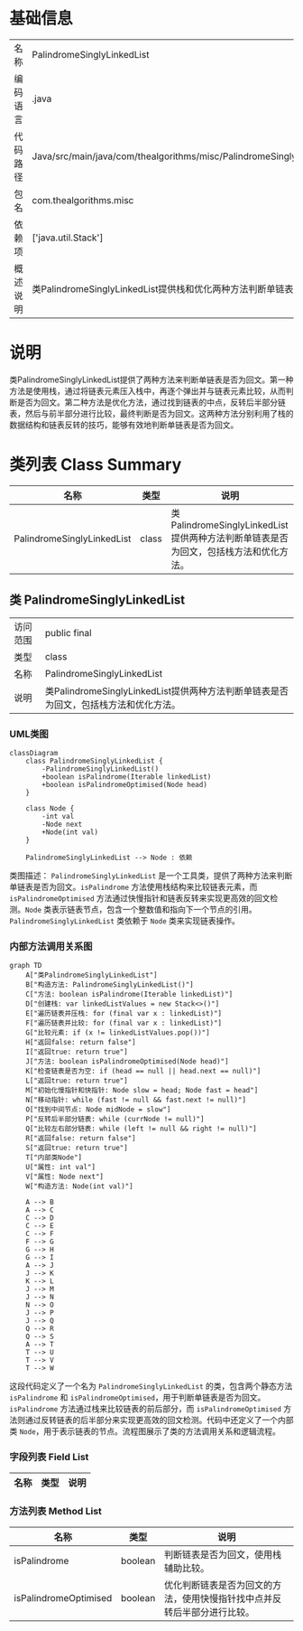 # 基础信息

|      |      |
|------|------|
| 名称 | PalindromeSinglyLinkedList |
| 编码语言 | .java |
| 代码路径 | Java/src/main/java/com/thealgorithms/misc/PalindromeSinglyLinkedList.java |
| 包名 | com.thealgorithms.misc |
| 依赖项 | ['java.util.Stack'] |
| 概述说明 | 类PalindromeSinglyLinkedList提供栈和优化两种方法判断单链表回文。 |

# 说明

类PalindromeSinglyLinkedList提供了两种方法来判断单链表是否为回文。第一种方法是使用栈，通过将链表元素压入栈中，再逐个弹出并与链表元素比较，从而判断是否为回文。第二种方法是优化方法，通过找到链表的中点，反转后半部分链表，然后与前半部分进行比较，最终判断是否为回文。这两种方法分别利用了栈的数据结构和链表反转的技巧，能够有效地判断单链表是否为回文。

# 类列表 Class Summary

| 名称   | 类型  | 说明 |
|-------|------|-------------|
| PalindromeSinglyLinkedList | class | 类PalindromeSinglyLinkedList提供两种方法判断单链表是否为回文，包括栈方法和优化方法。 |



## 类 PalindromeSinglyLinkedList

|      |      |
|------|------|
| 访问范围 | public final |
| 类型 | class |
| 名称 | PalindromeSinglyLinkedList |
| 说明 | 类PalindromeSinglyLinkedList提供两种方法判断单链表是否为回文，包括栈方法和优化方法。 |


### UML类图

```mermaid
classDiagram
    class PalindromeSinglyLinkedList {
        -PalindromeSinglyLinkedList()
        +boolean isPalindrome(Iterable linkedList)
        +boolean isPalindromeOptimised(Node head)
    }

    class Node {
        -int val
        -Node next
        +Node(int val)
    }

    PalindromeSinglyLinkedList --> Node : 依赖
```

类图描述：
`PalindromeSinglyLinkedList` 是一个工具类，提供了两种方法来判断单链表是否为回文。`isPalindrome` 方法使用栈结构来比较链表元素，而 `isPalindromeOptimised` 方法通过快慢指针和链表反转来实现更高效的回文检测。`Node` 类表示链表节点，包含一个整数值和指向下一个节点的引用。`PalindromeSinglyLinkedList` 类依赖于 `Node` 类来实现链表操作。


### 内部方法调用关系图

```mermaid
graph TD
    A["类PalindromeSinglyLinkedList"]
    B["构造方法: PalindromeSinglyLinkedList()"]
    C["方法: boolean isPalindrome(Iterable linkedList)"]
    D["创建栈: var linkedListValues = new Stack<>()"]
    E["遍历链表并压栈: for (final var x : linkedList)"]
    F["遍历链表并比较: for (final var x : linkedList)"]
    G["比较元素: if (x != linkedListValues.pop())"]
    H["返回false: return false"]
    I["返回true: return true"]
    J["方法: boolean isPalindromeOptimised(Node head)"]
    K["检查链表是否为空: if (head == null || head.next == null)"]
    L["返回true: return true"]
    M["初始化慢指针和快指针: Node slow = head; Node fast = head"]
    N["移动指针: while (fast != null && fast.next != null)"]
    O["找到中间节点: Node midNode = slow"]
    P["反转后半部分链表: while (currNode != null)"]
    Q["比较左右部分链表: while (left != null && right != null)"]
    R["返回false: return false"]
    S["返回true: return true"]
    T["内部类Node"]
    U["属性: int val"]
    V["属性: Node next"]
    W["构造方法: Node(int val)"]

    A --> B
    A --> C
    C --> D
    C --> E
    C --> F
    F --> G
    G --> H
    G --> I
    A --> J
    J --> K
    K --> L
    J --> M
    J --> N
    N --> O
    J --> P
    J --> Q
    Q --> R
    Q --> S
    A --> T
    T --> U
    T --> V
    T --> W
```

这段代码定义了一个名为 `PalindromeSinglyLinkedList` 的类，包含两个静态方法 `isPalindrome` 和 `isPalindromeOptimised`，用于判断单链表是否为回文。`isPalindrome` 方法通过栈来比较链表的前后部分，而 `isPalindromeOptimised` 方法则通过反转链表的后半部分来实现更高效的回文检测。代码中还定义了一个内部类 `Node`，用于表示链表的节点。流程图展示了类的方法调用关系和逻辑流程。

### 字段列表 Field List

| 名称  | 类型  | 说明 |
|-------|-------|------|

### 方法列表 Method List

| 名称  | 类型  | 说明 |
|-------|-------|------|
| isPalindrome | boolean | 判断链表是否为回文，使用栈辅助比较。 |
| isPalindromeOptimised | boolean | 优化判断链表是否为回文的方法，使用快慢指针找中点并反转后半部分进行比较。 |




